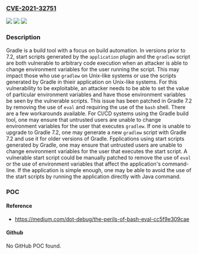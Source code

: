 ### [CVE-2021-32751](https://cve.mitre.org/cgi-bin/cvename.cgi?name=CVE-2021-32751)
![](https://img.shields.io/static/v1?label=Product&message=gradle&color=blue)
![](https://img.shields.io/static/v1?label=Version&message=n%2Fa&color=blue)
![](https://img.shields.io/static/v1?label=Vulnerability&message=CWE-78%3A%20Improper%20Neutralization%20of%20Special%20Elements%20used%20in%20an%20OS%20Command%20('OS%20Command%20Injection')&color=brighgreen)

### Description

Gradle is a build tool with a focus on build automation. In versions prior to 7.2, start scripts generated by the `application` plugin and the `gradlew` script are both vulnerable to arbitrary code execution when an attacker is able to change environment variables for the user running the script. This may impact those who use `gradlew` on Unix-like systems or use the scripts generated by Gradle in thieir application on Unix-like systems. For this vulnerability to be exploitable, an attacker needs to be able to set the value of particular environment variables and have those environment variables be seen by the vulnerable scripts. This issue has been patched in Gradle 7.2 by removing the use of `eval` and requiring the use of the `bash` shell. There are a few workarounds available. For CI/CD systems using the Gradle build tool, one may ensure that untrusted users are unable to change environment variables for the user that executes `gradlew`. If one is unable to upgrade to Gradle 7.2, one may generate a new `gradlew` script with Gradle 7.2 and use it for older versions of Gradle. Fpplications using start scripts generated by Gradle, one may ensure that untrusted users are unable to change environment variables for the user that executes the start script. A vulnerable start script could be manually patched to remove the use of `eval` or the use of environment variables that affect the application's command-line. If the application is simple enough, one may be able to avoid the use of the start scripts by running the application directly with Java command.

### POC

#### Reference
- https://medium.com/dot-debug/the-perils-of-bash-eval-cc5f9e309cae

#### Github
No GitHub POC found.


